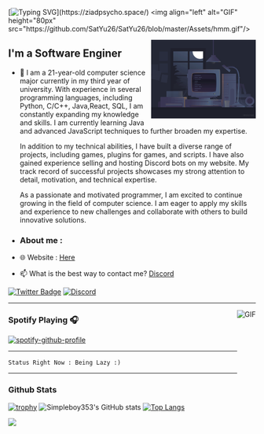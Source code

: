[![Typing SVG](https://readme-typing-svg.herokuapp.com?font=Oswald&pause=3000&color=1252F7&center=true&width=500&height=100&lines=Hello+I'm+Ziad%2C;You+can+call+me+psycho%2C;I'm+a+software+engineer+Student%2C;And+a+beginner+Discord+Bot+Dev.)](https://ziadpsycho.space/)
<img align="left" alt="GIF" height="80px" src="https://github.com/SatYu26/SatYu26/blob/master/Assets/hmm.gif"/> 

<img align="right" alt="GIF" height="160px" src="https://github.com/SatYu26/SatYu26/blob/master/Assets/Animation.gif" />

## I'm a Software Enginer

- 🌱 I am a 21-year-old computer science major currently in my third year of university. 
With experience in several programming languages, including Python, C/C++, Java,React, SQL, I am constantly expanding my knowledge and skills. I am currently learning Java and advanced JavaScript techniques to further broaden my expertise.

  In addition to my technical abilities, I have built a diverse range of projects, including games, plugins for games, and scripts. I have also gained experience selling and hosting Discord bots on my website. My track record of successful projects showcases my strong attention to detail, motivation, and technical expertise.

  As a passionate and motivated programmer, I am excited to continue growing in the field of computer science. I am eager to apply my skills and experience to new challenges and collaborate with others to build innovative solutions.
- ### About me :
- 🌐 Website : [Here](https://ziad-psycho-space.vercel.app/)
- 📫 What is the best way to contact me? [Discord](https://discord.gg/qqWwep6Eng)

[![Twitter Badge](https://img.shields.io/badge/Twitter-%23229FEC.svg?&style=for-the-badge&logo=twitter&logoColor=white)](hhttps://twitter.com/Psy_cho_z)
[![Discord](https://img.shields.io/badge/Discord-7289DA?style=for-the-badge&logo=discord&logoColor=white)](https://discord.gg/QMB8dTPh8u)

---

<img align="right" alt="GIF" height="170px" src="https://media.giphy.com/media/J5B1Y8QZnzXXbLQIBu/giphy.gif" />

### Spotify Playing 🎧

[![spotify-github-profile](https://spotify-github-profile.kittinanx.com/api/view?uid=31vs7iqciyttygtpavyk76c6llfu&cover_image=true&theme=default&bar_color=af39b1&bar_color_cover=false)](https://github.com/kittinan/spotify-github-profile)

---

<!--START_SECTION:waka-->
```text
Status Right Now : Being Lazy :)
```

---

<!--END_SECTION:waka-->
### Github Stats
[![trophy](https://github-profile-trophy.vercel.app/?username=Psychooz&theme=onedark&title=Joined2020,Commit,Followers,Repositories,Stars,PullRequest)](https://github.com/ryo-ma/github-profile-trophy)
![Simpleboy353's GitHub stats](https://github-readme-stats.vercel.app/api?username=Psychooz&show_icons=true&theme=radical)
[![Top Langs](https://github-readme-stats.vercel.app/api/top-langs/?username=Psychooz)](https://github.com/anuraghazra/github-readme-stats)




<img src="https://i.ibb.co/rZnQsnb/github-header-image-1.png"/> 
